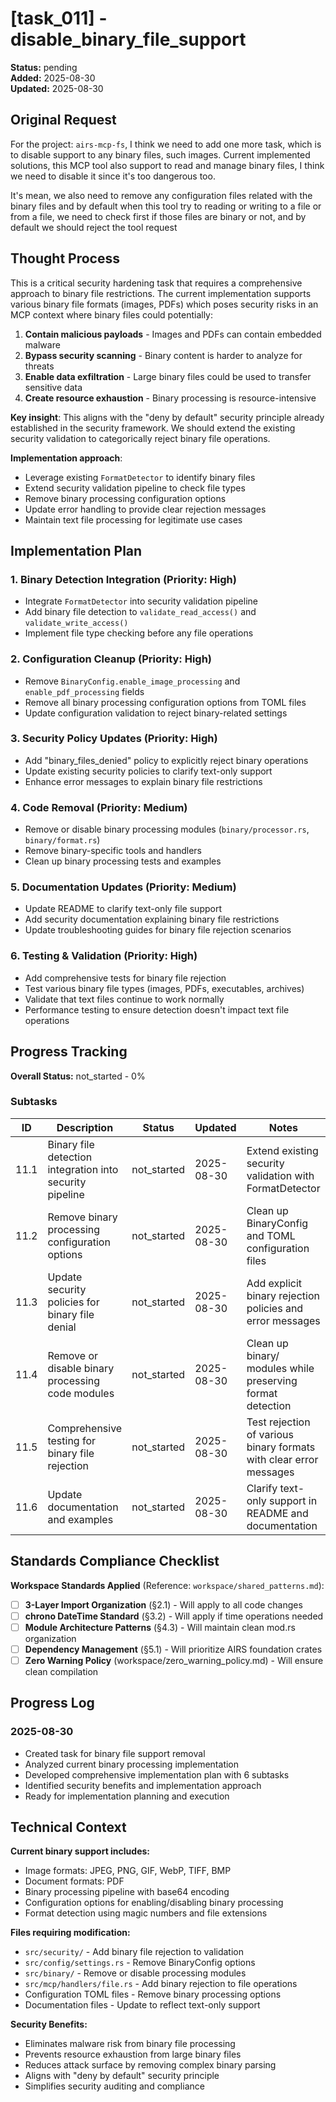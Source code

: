# [task_011] - disable_binary_file_support

**Status:** pending  
**Added:** 2025-08-30  
**Updated:** 2025-08-30

## Original Request
For the project: `airs-mcp-fs`, I think we need to add one more task, which is to disable support to any binary files, such images. Current implemented solutions, this MCP tool also support to read and manage binary files, I think we need to disable it since it's too dangerous too.

It's mean, we also need to remove any configuration files related with the binary files and by default when this tool try to reading or writing to a file or from a file, we need to check first if those files are binary or not, and by default we should reject the tool request

## Thought Process
This is a critical security hardening task that requires a comprehensive approach to binary file restrictions. The current implementation supports various binary file formats (images, PDFs) which poses security risks in an MCP context where binary files could potentially:

1. **Contain malicious payloads** - Images and PDFs can contain embedded malware
2. **Bypass security scanning** - Binary content is harder to analyze for threats
3. **Enable data exfiltration** - Large binary files could be used to transfer sensitive data
4. **Create resource exhaustion** - Binary processing is resource-intensive

**Key insight**: This aligns with the "deny by default" security principle already established in the security framework. We should extend the existing security validation to categorically reject binary file operations.

**Implementation approach**: 
- Leverage existing `FormatDetector` to identify binary files
- Extend security validation pipeline to check file types
- Remove binary processing configuration options
- Update error handling to provide clear rejection messages
- Maintain text file processing for legitimate use cases

## Implementation Plan
### 1. **Binary Detection Integration** (Priority: High)
- Integrate `FormatDetector` into security validation pipeline
- Add binary file detection to `validate_read_access()` and `validate_write_access()`
- Implement file type checking before any file operations

### 2. **Configuration Cleanup** (Priority: High)  
- Remove `BinaryConfig.enable_image_processing` and `enable_pdf_processing` fields
- Remove all binary processing configuration options from TOML files
- Update configuration validation to reject binary-related settings

### 3. **Security Policy Updates** (Priority: High)
- Add "binary_files_denied" policy to explicitly reject binary operations
- Update existing security policies to clarify text-only support
- Enhance error messages to explain binary file restrictions

### 4. **Code Removal** (Priority: Medium)
- Remove or disable binary processing modules (`binary/processor.rs`, `binary/format.rs`)
- Remove binary-specific tools and handlers
- Clean up binary processing tests and examples

### 5. **Documentation Updates** (Priority: Medium)
- Update README to clarify text-only file support
- Add security documentation explaining binary file restrictions
- Update troubleshooting guides for binary file rejection scenarios

### 6. **Testing & Validation** (Priority: High)
- Add comprehensive tests for binary file rejection
- Test various binary file types (images, PDFs, executables, archives)
- Validate that text files continue to work normally
- Performance testing to ensure detection doesn't impact text file operations

## Progress Tracking

**Overall Status:** not_started - 0%

### Subtasks
| ID | Description | Status | Updated | Notes |
|----|-------------|--------|---------|-------|
| 11.1 | Binary file detection integration into security pipeline | not_started | 2025-08-30 | Extend existing security validation with FormatDetector |
| 11.2 | Remove binary processing configuration options | not_started | 2025-08-30 | Clean up BinaryConfig and TOML configuration files |
| 11.3 | Update security policies for binary file denial | not_started | 2025-08-30 | Add explicit binary rejection policies and error messages |
| 11.4 | Remove or disable binary processing code modules | not_started | 2025-08-30 | Clean up binary/ modules while preserving format detection |
| 11.5 | Comprehensive testing for binary file rejection | not_started | 2025-08-30 | Test rejection of various binary formats with clear error messages |
| 11.6 | Update documentation and examples | not_started | 2025-08-30 | Clarify text-only support in README and documentation |

## Standards Compliance Checklist
**Workspace Standards Applied** (Reference: `workspace/shared_patterns.md`):
- [ ] **3-Layer Import Organization** (§2.1) - Will apply to all code changes
- [ ] **chrono DateTime<Utc> Standard** (§3.2) - Will apply if time operations needed  
- [ ] **Module Architecture Patterns** (§4.3) - Will maintain clean mod.rs organization
- [ ] **Dependency Management** (§5.1) - Will prioritize AIRS foundation crates
- [ ] **Zero Warning Policy** (workspace/zero_warning_policy.md) - Will ensure clean compilation

## Progress Log
### 2025-08-30
- Created task for binary file support removal
- Analyzed current binary processing implementation
- Developed comprehensive implementation plan with 6 subtasks
- Identified security benefits and implementation approach
- Ready for implementation planning and execution

## Technical Context
**Current binary support includes:**
- Image formats: JPEG, PNG, GIF, WebP, TIFF, BMP
- Document formats: PDF
- Binary processing pipeline with base64 encoding
- Configuration options for enabling/disabling binary processing
- Format detection using magic numbers and file extensions

**Files requiring modification:**
- `src/security/` - Add binary file rejection to validation
- `src/config/settings.rs` - Remove BinaryConfig options
- `src/binary/` - Remove or disable processing modules
- `src/mcp/handlers/file.rs` - Add binary rejection to file operations
- Configuration TOML files - Remove binary processing options
- Documentation files - Update to reflect text-only support

**Security Benefits:**
- Eliminates malware risk from binary file processing
- Prevents resource exhaustion from large binary files
- Reduces attack surface by removing complex binary parsing
- Aligns with "deny by default" security principle
- Simplifies security auditing and compliance
